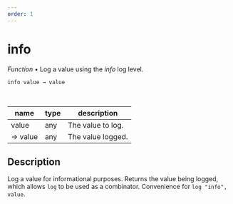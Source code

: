 ```yaml
---
order: 1
---
```

# info

_Function_ &bull; Log a value using the _info_ log level.

<pre><code>info value &rarr; value</code></pre>
<br>

| name | type | description |
|------|------|-------------|
|value|any|The value to log.|
|&rarr; value|any|The value logged.|


## Description

Log a value for informational purposes. Returns the value being logged, which allows `log` to be used as a combinator. Convenience for `log "info", value`.

